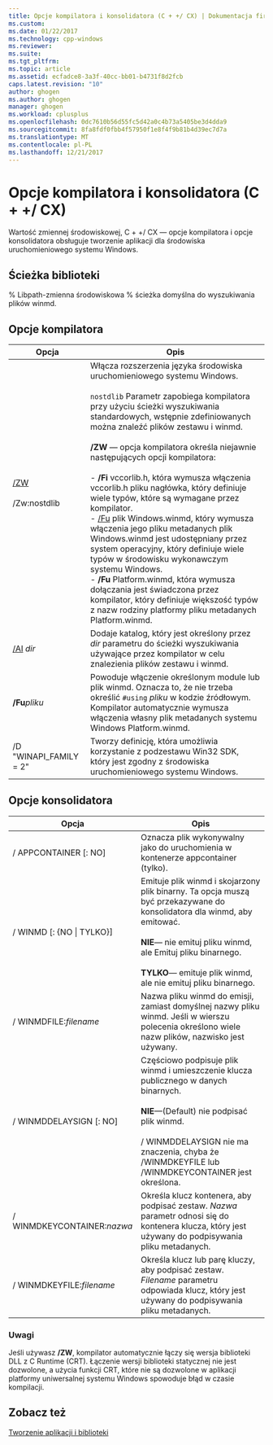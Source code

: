```yaml
---
title: Opcje kompilatora i konsolidatora (C + +/ CX) | Dokumentacja firmy Microsoft
ms.custom: 
ms.date: 01/22/2017
ms.technology: cpp-windows
ms.reviewer: 
ms.suite: 
ms.tgt_pltfrm: 
ms.topic: article
ms.assetid: ecfadce8-3a3f-40cc-bb01-b4731f8d2fcb
caps.latest.revision: "10"
author: ghogen
ms.author: ghogen
manager: ghogen
ms.workload: cplusplus
ms.openlocfilehash: 0dc7610b56d55fc5d42a0c4b73a5405be3d4dda9
ms.sourcegitcommit: 8fa8fdf0fbb4f57950f1e8f4f9b81b4d39ec7d7a
ms.translationtype: MT
ms.contentlocale: pl-PL
ms.lasthandoff: 12/21/2017
---
```

# <a name="compiler-and-linker-options-ccx"></a>Opcje kompilatora i konsolidatora (C + +/ CX)
Wartość zmiennej środowiskowej, C + +/ CX — opcje kompilatora i opcje konsolidatora obsługuje tworzenie aplikacji dla środowiska uruchomieniowego systemu Windows.  
  
## <a name="library-path"></a>Ścieżka biblioteki  
 % Libpath-zmienna środowiskowa % ścieżka domyślna do wyszukiwania plików winmd.  
  
## <a name="compiler-options"></a>Opcje kompilatora  
  
|Opcja|Opis|  
|------------|-----------------|  
|[/ZW](../build/reference/zw-windows-runtime-compilation.md)<br /><br /> /Zw:nostdlib|Włącza rozszerzenia języka środowiska uruchomieniowego systemu Windows.<br /><br /> `nostdlib` Parametr zapobiega kompilatora przy użyciu ścieżki wyszukiwania standardowych, wstępnie zdefiniowanych można znaleźć plików zestawu i winmd.<br /><br /> **/ZW** — opcja kompilatora określa niejawnie następujących opcji kompilatora:<br /><br /> -   **/Fi** vccorlib.h, która wymusza włączenia vccorlib.h pliku nagłówka, który definiuje wiele typów, które są wymagane przez kompilator.<br />-   [/Fu](../build/reference/fu-name-forced-hash-using-file.md) plik Windows.winmd, który wymusza włączenia jego pliku metadanych plik Windows.winmd jest udostępniany przez system operacyjny, który definiuje wiele typów w środowisku wykonawczym systemu Windows.<br />-   **/Fu** Platform.winmd, która wymusza dołączania jest świadczona przez kompilator, który definiuje większość typów z nazw rodziny platformy pliku metadanych Platform.winmd.|  
|[/AI](../build/reference/ai-specify-metadata-directories.md) *dir*|Dodaje katalog, który jest określony przez *dir* parametru do ścieżki wyszukiwania używające przez kompilator w celu znalezienia plików zestawu i winmd.|  
|**/Fu***pliku* |Powoduje włączenie określonym module lub plik winmd. Oznacza to, że nie trzeba określić `#using` *pliku* w kodzie źródłowym. Kompilator automatycznie wymusza włączenia własny plik metadanych systemu Windows Platform.winmd.|  
|/D "WINAPI_FAMILY = 2"|Tworzy definicję, która umożliwia korzystanie z podzestawu Win32 SDK, który jest zgodny z środowiska uruchomieniowego systemu Windows.|  
  
## <a name="linker-options"></a>Opcje konsolidatora  
  
|Opcja|Opis|  
|------------|-----------------|  
|/ APPCONTAINER [: NO]|Oznacza plik wykonywalny jako do uruchomienia w kontenerze appcontainer (tylko).|  
|/ WINMD [: {NO &#124; TYLKO}]|Emituje plik winmd i skojarzony plik binarny. Ta opcja muszą być przekazywane do konsolidatora dla winmd, aby emitować.<br /><br /> **NIE**— nie emituj pliku winmd, ale Emituj pliku binarnego.<br /><br /> **TYLKO**— emituje plik winmd, ale nie emituj pliku binarnego.|  
|/ WINMDFILE:*filename*|Nazwa pliku winmd do emisji, zamiast domyślnej nazwy pliku winmd. Jeśli w wierszu polecenia określono wiele nazw plików, nazwisko jest używany.|  
|/ WINMDDELAYSIGN [: NO]|Częściowo podpisuje plik winmd i umieszczenie klucza publicznego w danych binarnych.<br /><br /> **NIE**—(Default) nie podpisać plik winmd.<br /><br /> / WINMDDELAYSIGN nie ma znaczenia, chyba że /WINMDKEYFILE lub /WINMDKEYCONTAINER jest określona.|  
|/ WINMDKEYCONTAINER:*nazwa*|Określa klucz kontenera, aby podpisać zestaw. *Nazwa* parametr odnosi się do kontenera klucza, który jest używany do podpisywania pliku metadanych.|  
|/ WINMDKEYFILE:*filename*|Określa klucz lub parę kluczy, aby podpisać zestaw. *Filename* parametru odpowiada klucz, który jest używany do podpisywania pliku metadanych.|  
  
### <a name="remarks"></a>Uwagi  
 Jeśli używasz **/ZW**, kompilator automatycznie łączy się wersja biblioteki DLL z C Runtime (CRT). Łączenie wersji biblioteki statycznej nie jest dozwolone, a użycia funkcji CRT, które nie są dozwolone w aplikacji platformy uniwersalnej systemu Windows spowoduje błąd w czasie kompilacji.  
  
## <a name="see-also"></a>Zobacz też  
 [Tworzenie aplikacji i biblioteki](../cppcx/building-apps-and-libraries-c-cx.md)